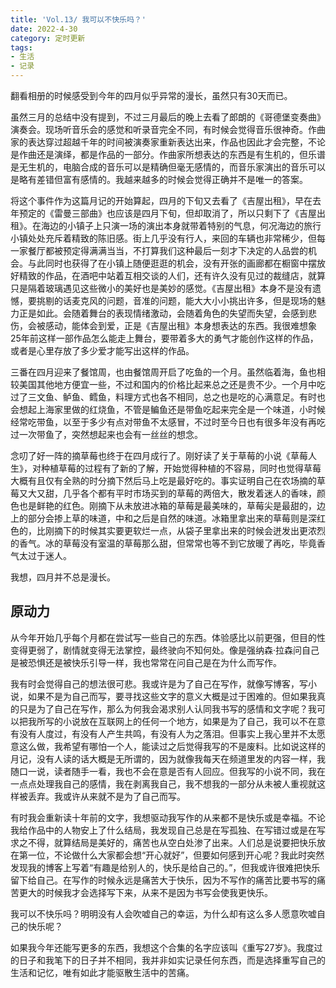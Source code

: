 ```yaml
---
title: 'Vol.13/ 我可以不快乐吗？'
date: 2022-4-30
category: 定时更新
tags:
- 生活
- 记录
---
```




翻看相册的时候感受到今年的四月似乎异常的漫长，虽然只有30天而已。

虽然三月的总结中没有提到，不过三月最后的晚上去看了郎朗的《哥德堡变奏曲》演奏会。现场听音乐会的感觉和听录音完全不同，有时候会觉得音乐很神奇。作曲家的表达穿过超越千年的时间被演奏家重新表达出来，作品也因此才会完整，不论是作曲还是演绎，都是作品的一部分。作曲家所想表达的东西是有生机的，但乐谱是无生机的，电脑合成的音乐可以是精确但毫无感情的，而音乐家演出的音乐可以是略有差错但富有感情的。我越来越多的时候会觉得正确并不是唯一的答案。

<!--more-->

将这个事件作为这篇月记的开始算起，四月的下旬又去看了《吉屋出租》，早在去年预定的《雷曼三部曲》也应该是四月下旬，但却取消了，所以只剩下了《吉屋出租》。在海边的小镇子上只演一场的演出本身就带着特别的气息，何况海边的旅行小镇处处充斥着精致的陈旧感。街上几乎没有行人，来回的车辆也非常稀少，但每一家餐厅都被预定得满满当当，不打算我们这种最后一刻才下决定的人品尝的机会。与此同时也获得了在小镇上随便逛逛的机会，没有开张的画廊都在橱窗中摆放好精致的作品，在酒吧中站着互相交谈的人们，还有许久没有见过的裁缝店，就算只是隔着玻璃遇见这些微小的美好也是美妙的感觉。《吉屋出租》本身不是没有遗憾，要挑剔的话麦克风的问题，音准的问题，能大大小小挑出许多，但是现场的魅力正是如此。会随着舞台的表现情绪激动，会随着角色的失望而失望，会感到悲伤，会被感动，能体会到爱，正是《吉屋出租》本身想表达的东西。我很难想象25年前这样一部作品怎么能走上舞台，要带着多大的勇气才能创作这样的作品，或者是心里存放了多少爱才能写出这样的作品。

三番在四月迎来了餐馆周，也由餐馆周开启了吃鱼的一个月。虽然临着海，鱼也相较美国其他地方便宜一些，不过和国内的价格比起来总之还是贵不少。一个月中吃过了三文鱼、鲈鱼、鳕鱼，料理方式也各不相同，总之也是吃的心满意足。有时也会想起上海家里做的红烧鱼，不管是鳊鱼还是带鱼吃起来完全是一个味道，小时候经常吃带鱼，以至于多少有点对带鱼不太感冒，不过时至今日也有很多年没有再吃过一次带鱼了，突然想起来也会有一丝丝的想念。

念叨了好一阵的摘草莓也终于在四月成行了。刚好读了关于草莓的小说《草莓人生》，对种植草莓的过程有了新的了解，开始觉得种植的不容易，同时也觉得草莓大概有且仅有全熟的时分摘下然后马上吃是最好吃的。事实证明自己在农场摘的草莓又大又甜，几乎各个都有平时市场买到的草莓的两倍大，散发着迷人的香味，颜色也是鲜艳的红色。刚摘下从未放进冰箱的草莓是最美味的，草莓尖是最甜的，边上的部分会掺上草的味道，中和之后是自然的味道。冰箱里拿出来的草莓则是深红色的，比刚摘下的时候其实要更软烂一点，从袋子里拿出来的时候会迸发出更浓烈的香气。冰的草莓没有室温的草莓那么甜，但常常也等不到它放暖了再吃，毕竟香气太过于迷人。

我想，四月并不总是漫长。

## 原动力 

从今年开始几乎每个月都在尝试写一些自己的东西。体验感比以前更强，但目的性变得更弱了，剧情就变得无法掌控，最终驶向不知何处。像是强纳森·拉森问自己是被恐惧还是被快乐引导一样，我也常常在问自己是在为什么而写作。

我有时会觉得自己的想法很可悲。我或许是为了自己在写作，就像写博客，写小说，如果不是为自己而写，要寻找这些文字的意义大概是过于困难的。但如果我真的只是为了自己在写作，那么为何我会渴求别人认同我书写的感情和文字呢？我可以把我所写的小说放在互联网上的任何一个地方，如果是为了自己，我可以不在意有没有人度过，有没有人产生共鸣，有没有人为之落泪。但事实上我心里并不太愿意这么做，我希望有哪怕一个人，能读过之后觉得我写的不是废料。比如说这样的月记，没有人读的话大概是无所谓的，因为就像我每天在频道里发的内容一样，我随口一说，读者随手一看，我也不会在意是否有人回应。但我写的小说不同，我在一点点处理我自己的感情，我在剥离我自己，我不想我的一部分从未被人重视就这样被丢弃。我或许从来就不是为了自己而写。

有时我会重新读十年前的文字，我想驱动我写作的从来都不是快乐或是幸福。不论我给作品中的人物安上了什么结局，我发现自己总是在写孤独、在写错过或是在写求之不得，就算结局是美好的，痛苦也从空白处渗了出来。人们总是说要把快乐放在第一位，不论做什么大家都会想“开心就好”，但要如何感到开心呢？我此时突然发现我的博客上写着“有趣是给别人的，快乐是给自己的。”，但我或许很难把快乐留下给自己。在写作的时候永远是痛苦大于快乐，因为不写作的痛苦比要书写的痛苦更大的时候我才会选择写下来，从来不是因为书写会使我更快乐。

我可以不快乐吗？明明没有人会吹嘘自己的幸运，为什么却有这么多人愿意吹嘘自己的快乐呢？

如果我今年还能写更多的东西，我想这个合集的名字应该叫《重写27岁》。我度过的日子和我笔下的日子并不相同，我并非如实记录任何东西，而是选择重写自己的生活和记忆，唯有如此才能驱散生活中的苦痛。
